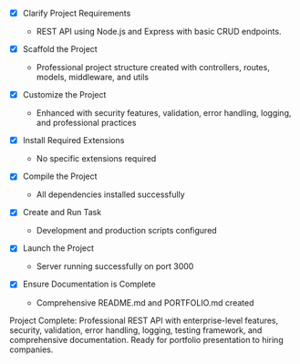 - [x] Clarify Project Requirements
  - REST API using Node.js and Express with basic CRUD endpoints.

- [x] Scaffold the Project
  - Professional project structure created with controllers, routes, models, middleware, and utils

- [x] Customize the Project
  - Enhanced with security features, validation, error handling, logging, and professional practices

- [x] Install Required Extensions
  - No specific extensions required

- [x] Compile the Project
  - All dependencies installed successfully

- [x] Create and Run Task
  - Development and production scripts configured

- [x] Launch the Project
  - Server running successfully on port 3000

- [x] Ensure Documentation is Complete
  - Comprehensive README.md and PORTFOLIO.md created

Project Complete: Professional REST API with enterprise-level features, security, validation, error handling, logging, testing framework, and comprehensive documentation. Ready for portfolio presentation to hiring companies.